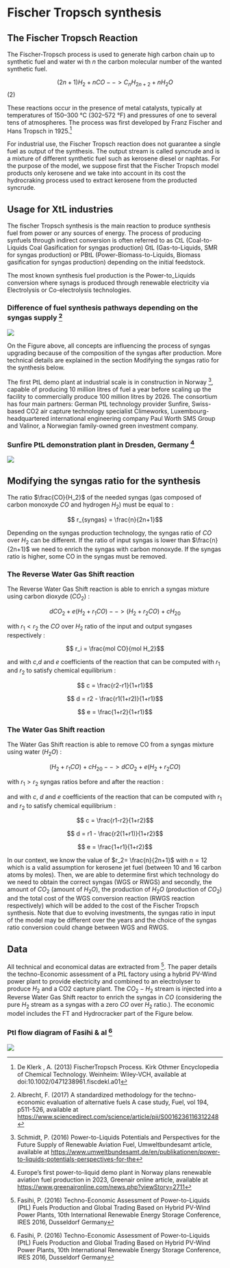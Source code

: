 # Fischer Tropsch synthesis



## The Fischer Tropsch Reaction
The Fischer-Tropsch process is used to generate high carbon chain up to synthetic fuel and water wi th $n$ the carbon molecular number of the wanted synthetic fuel.

$$(2n + 1) H_2 + n CO --> C_nH_{2n+2} + nH_2O$$ (2)

 These reactions occur in the presence of metal catalysts, typically at temperatures of 150–300 °C (302–572 °F) and pressures of one to several tens of atmospheres. The process was first developed by Franz Fischer and Hans Tropsch in 1925.[^1]

For industrial use, the Fischer Tropsch reaction does not guarantee a single fuel as output of the synthesis. The output stream is called syncrude and is a mixture of different synthetic fuel such as kerosene diesel or naphtas. 
For the purpose of the model, we suppose first that the Fischer Tropsch model products only kerosene and we take into account in its cost the hydrocraking process used to extract kerosene from the producted syncrude. 

## Usage for XtL industries

The fischer Tropsch synthesis is the main reaction to produce synthesis fuel from power or any sources of energy. The process of producing synfuels through indirect conversion is often referred to as CtL (Coal-to-Liquids Coal Gasification for syngas production) GtL (Gas-to-Liquids, SMR for syngas production) or PBtL (Power-Biomass-to-Liquids, Biomass gasification for syngas production) depending on the initial feedstock. 

The most known synthesis fuel production is the Power-to_Liquids conversion where synags is produced through renewable electricity via Electrolysis or Co-electrolysis technologies.

### Difference of fuel synthesis pathways depending on the syngas supply [^2]  
![](Xtl.PNG)

On the Figure above, all concepts are influencing the process of syngas upgrading because of the composition of the syngas after production. More technical details are explained in the section Modifying the syngas ratio for the synthesis below.


The first PtL demo plant at industrial scale is in construction in Norway [^3], capable of producing 10 million litres of fuel a year before scaling up the facility to commercially produce 100 million litres by 2026. The consortium has four main partners: German PtL technology provider Sunfire, Swiss-based CO2 air capture technology specialist Climeworks, Luxembourg-headquartered international engineering company Paul Worth SMS Group and Valinor, a Norwegian family-owned green investment company.

### Sunfire PtL demonstration plant in Dresden, Germany [^4]

![](Sunfire.PNG) 

## Modifying the syngas ratio for the synthesis
The ratio $\frac{CO}{H_2}$ of the needed syngas (gas composed of carbon monoxyde $CO$ and hydrogen $H_2$) must be equal to : 

$$ r_{syngas} = \frac{n}{2n+1}$$

Depending on the syngas production technology, the syngas ratio of $CO$ over $H_2$ can be different. If the ratio of input syngas is lower than $\frac{n}{2n+1}$ we need to enrich the syngas with carbon monoxyde.
If the syngas ratio is higher, some CO in the syngas must be removed.

### The Reverse Water Gas Shift reaction 

The Reverse Water Gas Shift reaction is able to enrich a syngas mixture using carbon dioxyde ($CO_2$) :

$$dCO_2 + e(H_2 +r_1CO)  --> (H_2 +r_2 CO) + cH_20 $$

with $r_1<r_2$ the $CO$ over $H_2$ ratio of the input and output syngases respectively : 

$$ r_i = \frac{mol CO}{mol H_2}$$

and with $c$,$d$ and $e$ coefficients of the reaction that can be computed with $r_1$ and $r_2$ to satisfy chemical equilibrium : 

$$ c = \frac{r2-r1}{1+r1}$$

$$ d = r2 - \frac{r1(1+r2)}{1+r1}$$

$$ e = \frac{1+r2}{1+r1}$$



### The Water Gas Shift reaction 

The Water Gas Shift reaction is able to remove CO from a syngas mixture using water ($H_2O$) :

$$(H_2 +r_1 CO) + cH_20 --> dCO_2 + e(H_2 +r_2CO)$$

with $r_1>r_2$ syngas ratios before and after the reaction :


and with $c$, $d$ and $e$ coefficients of the reaction that can be computed with $r_1$ and $r_2$ to satisfy chemical equilibrium : 

$$ c = \frac{r1-r2}{1+r2}$$

$$ d = r1 - \frac{r2(1+r1)}{1+r2}$$

$$ e = \frac{1+r1}{1+r2}$$


In our context, we know the value of $r_2= \frac{n}{2n+1}$ with $n=12$ which is a valid assumption for kerosene jet fuel (between 10 and 16 carbon atoms by moles).
Then, we are able to determine first which technology do we need to obtain the correct syngas (WGS or RWGS) and secondly, the amount of $CO_2$ (amount of $H_2O$), the production of $H_2O$ (production of $CO_2$) and the total cost of the WGS conversion reaction (RWGS reaction respectively) which will be added to the cost of the Fischer Tropsch synthesis. Note that due to evolving investments, the syngas ratio in input of the model may be different over the years and the choice of the syngas ratio conversion could change between WGS and RWGS. 


## Data 

All technical and economical datas are extracted from [^5]. The paper details the techno-Economic assessment of a PtL factory using a hybrid PV-Wind power plant to provide electricity and combined to an electrolyser to produce $H_2$ and a CO2 capture plant. The $CO_2-H_2$ stream is injected into a Reverse Water Gas Shift reactor to enrich the syngas in $CO$ (considering the pure $H_2$ stream as a syngas with a zero $CO$ over $H_2$ ratio.). The economic model includes the FT and Hydrocracker part of the Figure below. 

### Ptl flow diagram of Fasihi & al  [^5]

![](fasihi2016.PNG)


[^1]: De Klerk , A. (2013) FischerTropsch Process. Kirk Othmer Encyclopedia of Chemical Technology. Weinheim: Wiley-VCH, available at doi:10.1002/0471238961.fiscdekl.a01

[^2]: Albrecht, F. (2017) A standardized methodology for the techno-economic evaluation of alternative fuels A case study, Fuel, vol 194, p511-526, available at https://www.sciencedirect.com/science/article/pii/S0016236116312248

[^3]: Schmidt, P. (2016) Power-to-Liquids Potentials and Perspectives for the Future Supply of Renewable Aviation Fuel, Umweltbundesamt article, available at https://www.umweltbundesamt.de/en/publikationen/power-to-liquids-potentials-perspectives-for-the

[^4]: Europe’s first power-to-liquid demo plant in Norway plans renewable aviation fuel production in 2023, Greenair online article, available at https://www.greenaironline.com/news.php?viewStory=2711

[^5]: Fasihi, P. (2016) Techno-Economic Assessment of Power-to-Liquids (PtL) Fuels Production and Global Trading Based on Hybrid PV-Wind Power Plants, 10th International Renewable Energy Storage Conference, IRES 2016, Dusseldorf Germany